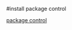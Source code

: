 
#install package control

[package control]


##

[package control]:https://sublime.wbond.net/installation
